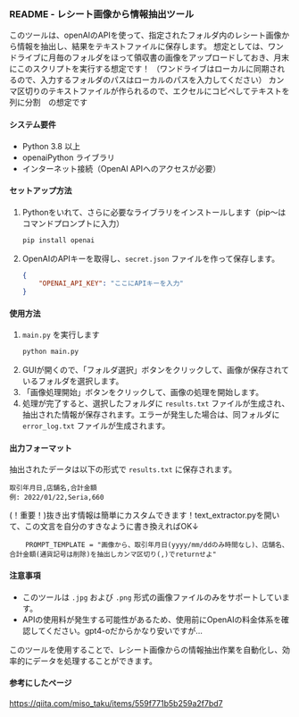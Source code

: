 ### README - レシート画像から情報抽出ツール

このツールは、openAIのAPIを使って、指定されたフォルダ内のレシート画像から情報を抽出し、結果をテキストファイルに保存します。
想定としては、ワンドライブに月毎のフォルダをほって領収書の画像をアップロードしておき、月末にこのスクリプトを実行する想定です！
（ワンドライブはローカルに同期されるので、入力するフォルダのパスはローカルのパスを入力してください）
カンマ区切りのテキストファイルが作られるので、エクセルにコピペしてテキストを列に分割　の想定です

#### システム要件
- Python 3.8 以上
- openaiPython ライブラリ
- インターネット接続（OpenAI APIへのアクセスが必要）

#### セットアップ方法
1. Pythonをいれて、さらに必要なライブラリをインストールします（pip～はコマンドプロンプトに入力）
   ```bash
   pip install openai
   ```
2. OpenAIのAPIキーを取得し、`secret.json` ファイルを作って保存します。
   ```json
   {
       "OPENAI_API_KEY": "ここにAPIキーを入力"
   }
   ```

#### 使用方法
1. `main.py` を実行します
   ```bash
   python main.py
   ```
2. GUIが開くので、「フォルダ選択」ボタンをクリックして、画像が保存されているフォルダを選択します。
3. 「画像処理開始」ボタンをクリックして、画像の処理を開始します。
4. 処理が完了すると、選択したフォルダに `results.txt` ファイルが生成され、抽出された情報が保存されます。エラーが発生した場合は、同フォルダに `error_log.txt` ファイルが生成されます。

#### 出力フォーマット
抽出されたデータは以下の形式で `results.txt` に保存されます。
```
取引年月日,店舗名,合計金額
例: 2022/01/22,Seria,660
```
(！重要！)抜き出す情報は簡単にカスタムできます！text_extractor.pyを開いて、この文言を自分のすきなように書き換えればOK↓
```
    PROMPT_TEMPLATE = "画像から、取引年月日(yyyy/mm/ddのみ時間なし)、店舗名、合計金額(通貨記号は削除)を抽出しカンマ区切り(,)でreturnせよ"
```

#### 注意事項
- このツールは `.jpg` および `.png` 形式の画像ファイルのみをサポートしています。
- APIの使用料が発生する可能性があるため、使用前にOpenAIの料金体系を確認してください。gpt4-oだからかなり安いですが…


このツールを使用することで、レシート画像からの情報抽出作業を自動化し、効率的にデータを処理することができます。

#### 参考にしたページ
https://qiita.com/miso_taku/items/559f771b5b259a2f7bd7
